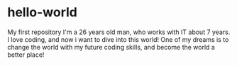 # hello-world
My first repository
I'm a 26 years old man, who works with IT about 7 years. I love coding, and now i want to dive into this world!
One of my dreams is to change the world with my future coding skills, and become the world a better place!
